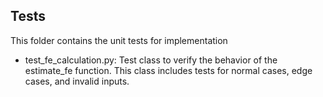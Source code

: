 ## Tests

This folder contains the unit tests for implementation

* test_fe_calculation.py: Test class to verify the behavior of the estimate_fe function. This class includes tests for normal cases, edge cases, and invalid inputs.


